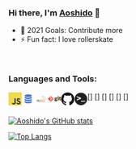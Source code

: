 ### Hi there, I'm [Aoshido][website] 👋 

- 🥅 2021 Goals: Contribute more
- ⚡ Fun fact: I love rollerskate
 
<br />

### Languages and Tools:

[<img align="left" alt="JavaScript" width="26px" src="https://raw.githubusercontent.com/github/explore/80688e429a7d4ef2fca1e82350fe8e3517d3494d/topics/javascript/javascript.png" />]
[<img align="left" alt="SQL" width="26px" src="https://raw.githubusercontent.com/github/explore/80688e429a7d4ef2fca1e82350fe8e3517d3494d/topics/sql/sql.png" />]
[<img align="left" alt="MySQL" width="26px" src="https://raw.githubusercontent.com/github/explore/80688e429a7d4ef2fca1e82350fe8e3517d3494d/topics/mysql/mysql.png" />]
[<img align="left" alt="Git" width="26px" src="https://raw.githubusercontent.com/github/explore/80688e429a7d4ef2fca1e82350fe8e3517d3494d/topics/git/git.png" />]
[<img align="left" alt="GitHub" width="26px" src="https://raw.githubusercontent.com/github/explore/78df643247d429f6cc873026c0622819ad797942/topics/github/github.png" />]
[<img align="left" alt="Terminal" width="26px" src="https://raw.githubusercontent.com/github/explore/80688e429a7d4ef2fca1e82350fe8e3517d3494d/topics/terminal/terminal.png" />]
<br />
<br />

</details>

[![Aoshido's GitHub stats](https://github-readme-stats.vercel.app/api?username=Aoshido&count_private=true&theme=tokyonight)](https://github.com/Aoshido/github-readme-stats)

[![Top Langs](https://github-readme-stats.vercel.app/api/top-langs/?username=Aoshido)](https://github.com/Aoshido/github-readme-stats)


[website]: https://aoshido.com
